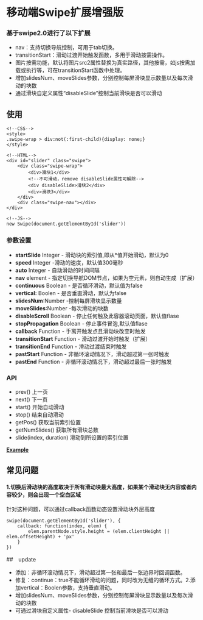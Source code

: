 # 移动端Swipe扩展增强版

### 基于swipe2.0进行了以下扩展
+ nav：支持切换导航控制，可用于tab切换。
+ transitionStart：滑动过渡开始触发函数，多用于滑动按需操作。
+ 图片按需功能，默认将图片src2属性替换为真实路径，其他按需，如js按需加载或执行等，可在transitionStart函数中处理。
+ 增加slidesNum、moveSlides参数，分别控制每屏滑块显示数量以及每次滑动的块数
+ 通过滑块自定义属性“disableSlide”控制当前滑块是否可以滑动

## 使用

```
<!--CSS-->
<style>
.swipe-wrap > div:not(:first-child){display: none;}
</style>

<!--HTML-->
<div id="slider" class="swipe">
    <div class="swipe-wrap">
        <div>滑块1</div>
        <!--不可滑动，remove disableSlide属性可解除-->
        <div disableSlide>滑块2</div>
        <div>滑块3</div>
    </div>
    <div class="swipe-nav"></div>
</div>

<!--JS-->
new Swipe(document.getElementById('slider'))

```

### 参数设置

- **startSlide** Integer - 滑动块的索引值,即从*值开始滑动，默认为0
- **speed** Integer -滑动的速度，默认值300毫秒
- **auto** Integer - 自动滑动的时间间隔
- **nav** element - 指定切换导航DOM节点，如果为空元素，则自动生成（扩展）
- **continuous** Boolean  - 是否循环滑动，默认值为false
- **vertical:** Boolen - 是否垂直滑动，默认为false
- **slidesNum**:Number -控制每屏滑块显示数量
- **moveSlides**:Number -每次滑动的块数
- **disableScroll** Boolean  - 停止任何触及此容器滚动页面，默认值flase
- **stopPropagation** Boolean  - 停止事件冒泡,默认值flase
- **callback** Function -  手离开触发点且滑动块改变时触发
- **transitionStart** Function - 滑动过渡开始时触发（扩展）
- **transitionEnd** Function - 滑动过渡结束时触发
- **pastStart** Function - 非循环滚动情况下，滑动超过第一张时触发
- **pastEnd** Function - 非循环滚动情况下，滑动超过最后一张时触发


### API
- prev() 上一页
- next() 下一页
- start() 开始自动滑动
- stop() 结束自动滑动
- getPos() 获取当前索引位置
- getNumSlides() 获取所有滑块总数
- slide(index, duration) 滑动到所设置的索引位置


**[Example](index.html)**


## 常见问题

#### 1.切换后滑动块的高度取决于所有滑动块最大高度，如果某个滑动块无内容或者内容较少，则会出现一个空白区域
针对这种问题，可以通过callback函数动态设置滑动块外层高度
```
swipe(document.getElementById('slider'), {
    callback: function(index, elem) {
        elem.parentNode.style.height = (elem.clientHeight || elem.offsetHeight) + 'px'
    }
})
```





##　update

+ 添加：非循环滚动情况下，滑动超过第一张和最后一张边界时回调函数。
+ 修复：continue：true不能循环滑动的问题，同时改为无缝的循环方式。2.添加vertical：Boolen参数，支持垂直滑动。
+ 增加slidesNum、moveSlides参数，分别控制每屏滑块显示数量以及每次滑动的块数
+ 可通过滑块自定义属性- disableSlide 控制当前滑块是否可以滑动